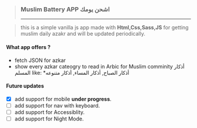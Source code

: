 > ### Muslim Battery APP اشحن يومك
>
> ---

> this is a simple vanilla js app made with **Html,Css,Sass,JS** for getting
> muslim daily azakr and will be updated periodically.

#### What app offers ?

- fetch JSON for azkar
- show every azkar cateogry to read in Arbic for Muslim comminity أذكار المسلم
  like: \*أذكار الصباح, أذكار المساء, أذكار متنوعه

#### Future updates

- [x] add support for mobile **under progress**.
- [ ] add support for nav with keyboard.
- [ ] add support for Accessiblity.
- [ ] add support for Night Mode.

